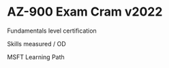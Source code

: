 # AZ-900 Exam Cram v2022

Fundamentals level certification

Skills measured / OD

MSFT Learning Path






